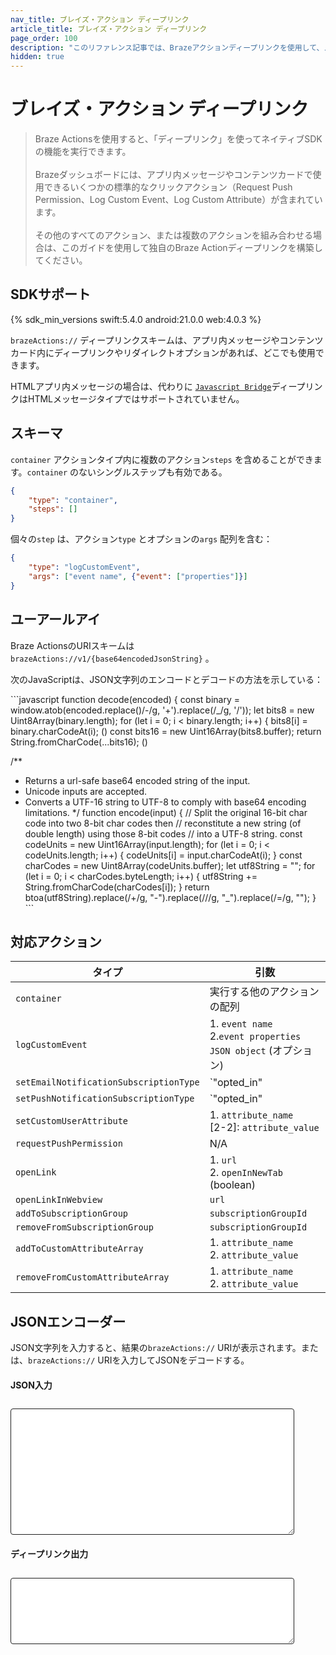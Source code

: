 ```yaml
---
nav_title: ブレイズ・アクション ディープリンク
article_title: ブレイズ・アクション ディープリンク
page_order: 100
description: "このリファレンス記事では、Brazeアクションディープリンクを使用して、メッセージングチャネルのボタン内でSDKアクションを実行する方法について説明します。"
hidden: true
---
```


# ブレイズ・アクション ディープリンク

> Braze Actionsを使用すると、「ディープリンク」を使ってネイティブSDKの機能を実行できます。<br><br>Brazeダッシュボードには、アプリ内メッセージやコンテンツカードで使用できるいくつかの標準的なクリックアクション（Request Push Permission、Log Custom Event、Log Custom Attribute）が含まれています。<br><br>その他のすべてのアクション、または複数のアクションを組み合わせる場合は、このガイドを使用して独自のBraze Actionディープリンクを構築してください。

## SDKサポート

{% sdk_min_versions swift:5.4.0 android:21.0.0 web:4.0.3 %}

`brazeActions://` ディープリンクスキームは、アプリ内メッセージやコンテンツカード内にディープリンクやリダイレクトオプションがあれば、どこでも使用できます。

HTMLアプリ内メッセージの場合は、代わりに [`Javascript Bridge`]({{site.baseurl}}/user_guide/message_building_by_channel/in-app_messages/customize/#javascript-bridge)ディープリンクはHTMLメッセージタイプではサポートされていません。

## スキーマ

`container` アクションタイプ内に複数のアクション`steps` を含めることができます。`container` のないシングルステップも有効である。

```json
{
    "type": "container",
    "steps": []
}
```

個々の`step` は、アクション`type` とオプションの`args` 配列を含む：

```json
{
    "type": "logCustomEvent",
    "args": ["event name", {"event": ["properties"]}]
}
```

## ユーアールアイ 

Braze ActionsのURIスキームは`brazeActions://v1/{base64encodedJsonString}` 。

次のJavaScriptは、JSON文字列のエンコードとデコードの方法を示している：

\`\`\`javascript
function decode(encoded) {
    const binary = window.atob(encoded.replace()/-/g, '+').replace(/_/g, '/'));
    let bits8 = new Uint8Array(binary.length);
    for (let i = 0; i < binary.length; i++) {
      bits8[i] = binary.charCodeAt(i);
    ()
    const bits16 = new Uint16Array(bits8.buffer);
    return String.fromCharCode(...bits16);
()

/**
* Returns a url-safe base64 encoded string of the input.
* Unicode inputs are accepted.
* Converts a UTF-16 string to UTF-8 to comply with base64 encoding limitations.
*/
 function encode(input) {
 // Split the original 16-bit char code into two 8-bit char codes then
// reconstitute a new string (of double length) using those 8-bit codes
 // into a UTF-8 string.
const codeUnits = new Uint16Array(input.length);
for (let i = 0; i < codeUnits.length; i++) {
codeUnits[i] = input.charCodeAt(i);
}
const charCodes = new Uint8Array(codeUnits.buffer);
let utf8String = "";
for (let i = 0; i < charCodes.byteLength; i++) {
utf8String += String.fromCharCode(charCodes[i]);
}
return btoa(utf8String).replace(/+/g, "-").replace(/\//g, "_").replace(/=/g, "");
 }
\`\`\`

## 対応アクション

|タイプ|引数
|--|--|
|`container`|実行する他のアクションの配列|。
|`logCustomEvent`|1. `event name`<br>2\.`event properties JSON object` (オプション)|。
|`setEmailNotificationSubscriptionType`|`"opted_in" | "subscribed" | "unsubscribed"`|
|`setPushNotificationSubscriptionType`|`"opted_in" | "subscribed" | "unsubscribed"`|
|`setCustomUserAttribute`|1. `attribute_name`<br>[2-2]: `attribute_value`
|`requestPushPermission`| N/A |
|`openLink`|1. `url`<br>2. `openInNewTab` (boolean)|
|`openLinkInWebview`| `url`|
|`addToSubscriptionGroup`| `subscriptionGroupId`|
|`removeFromSubscriptionGroup`| `subscriptionGroupId`|
|`addToCustomAttributeArray`|1. `attribute_name`<br>2. `attribute_value`|
|`removeFromCustomAttributeArray`|1. `attribute_name`<br>2. `attribute_value`|

## JSONエンコーダー

JSON文字列を入力すると、結果の`brazeActions://` URIが表示されます。または、`brazeActions://` URIを入力してJSONをデコードする。

<div><h4>JSON入力</h4></div>
<textarea id="braze-actions-input" rows="12"></textarea>
<div><h4>ディープリンク出力</h4></div>
<textarea id="braze-actions-output" rows="6"></textarea>
<style>
    #braze-actions-input, #braze-actions-output {
        width: 90%;
        border: solid 1px #1f1f1f !important;
        margin-top: 10px;
        border-radius: 4px;
        font-family: courier;
        font-size: 14px;
        padding: 4px;
    }
</style>
<script>
(function(){
    const input = document.getElementById('braze-actions-input');
    const output = document.getElementById('braze-actions-output');
    var debouncer;
    input.oninput = function(event){
        clearTimeout(debouncer);
        debouncer = setTimeout(function(){
            try {
                const jsonString = event.target.value.replace(/^\s+|\s+$/g, '');
                output.value = `brazeActions://v1/${encode(jsonString)}`
            } catch(e){
                output.value = `Invalid JSON`;
            }
        }, 100);
    }
    output.oninput = function(event){
        clearTimeout(debouncer);
        debouncer = setTimeout(function(){
            try {
                const base64 = event.target.value.replace(/^brazeActions:\/\/v\d+\//, '').replace(/\s/g, '');
                const json = JSON.parse(decode(base64));
                input.value = JSON.stringify(json, null, 4);
            } catch(e){
                input.value = `Invalid brazeActions:// link`;
            }
        }, 100);
    }

    input.value = JSON.stringify({
        "type": "container",
        "steps": [{
            "type": "addToSubscriptionGroup",
            "args": ["your-subscription-group-ID-here"]
        }]
    }, null, 2);
    input.dispatchEvent(new Event("input"));

    function decode(encoded) {
        const binary = window.atob(encoded.replace(/-/g, '+').replace(/_/g, '/'));
        let bits8 = new Uint8Array(binary.length);
        for (let i = 0; i < binary.length; i++) {
        bits8[i] = binary.charCodeAt(i);
        }
        const bits16 = new Uint16Array(bits8.buffer);
        return String.fromCharCode(...bits16);
    }


    function encode(input) {
        const codeUnits = new Uint16Array(input.length);
        for (let i = 0; i < codeUnits.length; i++) {
            codeUnits[i] = input.charCodeAt(i);
        }
        const charCodes = new Uint8Array(codeUnits.buffer);
        let utf8String = "";
        for (let i = 0; i < charCodes.byteLength; i++) {
            utf8String += String.fromCharCode(charCodes[i]);
        }
        return btoa(utf8String).replace(/\+/g, "-").replace(/\//g, "_").replace(/=/g, "");
    }
})();
</script>
